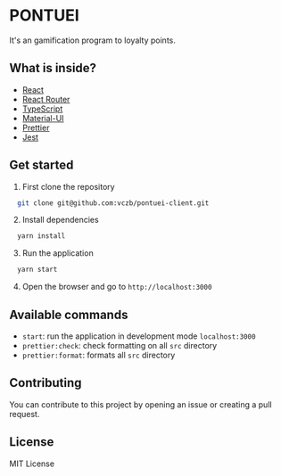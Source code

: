 # PONTUEI

It's an gamification program to loyalty points.

## What is inside?

- [React](https://reactjs.org/)
- [React Router](https://reactrouter.com/docs/en/v6/getting-started/overview)
- [TypeScript](https://www.typescriptlang.org/)
- [Material-UI](https://material-ui.com/)
- [Prettier](https://prettier.io/)
- [Jest](https://jestjs.io/)

## Get started

1. First clone the repository

```bash
  git clone git@github.com:vczb/pontuei-client.git
```

2. Install dependencies

```bash
  yarn install
```

3. Run the application

```bash
  yarn start
```

4. Open the browser and go to `http://localhost:3000`

## Available commands

- `start`: run the application in development mode `localhost:3000`
- `prettier:check`: check formatting on all `src` directory
- `prettier:format`: formats all `src` directory

## Contributing

You can contribute to this project by opening an issue or creating a pull request.

## License

MIT License
